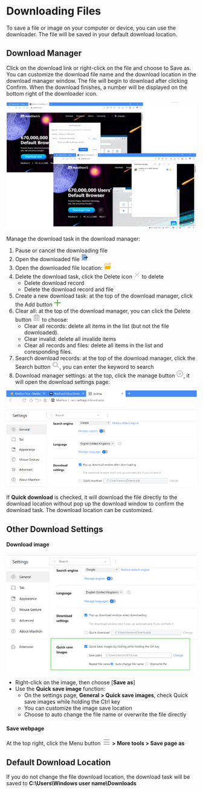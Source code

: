 # Downloading Files

To save a file or image on your computer or device, you can use the downloader. The file will be saved in your default download location.

## Download Manager

Click on the download link or right-click on the file and choose to Save as. You can customize the download file name and the download location in the download manager window. The file will begin to download after clicking Confirm. When the download finishes, a number will be displayed on the bottom right of the downloader icon.

![](images/06-00.png)

Manage the download task in the download manager:

1. Pause or cancel the downloading file
2. Open the downloaded file ![pic](zh/images/06-2.png)
3. Open the downloaded file location: ![pic](zh/images/06-3.png)
4. Delete the download task, click the Delete icon ![pic](zh/images/06-4.png) to delete
   - Delete download record
   - Delete the download record and file
5. Create a new download task: at the top of the download manager, click the Add button ![pic](zh/images/06-5.png)
6. Clear all: at the top of the download manager, you can click the Delete button ![pic](zh/images/06-6.png) to choose:
   - Clear all records: delete all items in the list (but not the file downloaded).
   - Clear invalid: delete all invalide items
   - Clear all records and files: delete all items in the list and coresponding files.
7. Search download records: at the top of the download manager, click the Search button ![pic](zh/images/06-7.png), you can enter the keyword to search
8. Download manager settings: at the top, click the manage button ![pic](zh/images/06-8.png), it will open the download settings page:

![](images/06-01.png)

If **Quick download** is checked, it will download the file directly to the download location without pop up the download window to confirm the download task. The download location can be customized.

## Other Download Settings

#### Download image

![](images/06-02.png)

- Right-click on the image, then choose [**Save as**]
- Use the **Quick save image** function:
    - On the settings page, **General > Quick save images**, check Quick save images while holding the Ctrl key
    - You can customize the image save location
    - Choose to auto change the file name or overwrite the file directly

#### Save webpage

At the top right, click the Menu button **![pic](zh/images/03-2.png) > More tools > Save page as**

## Default Download Location

If you do not change the file download location, the download task will be saved to **C:\Users\Windows user name\Downloads**
